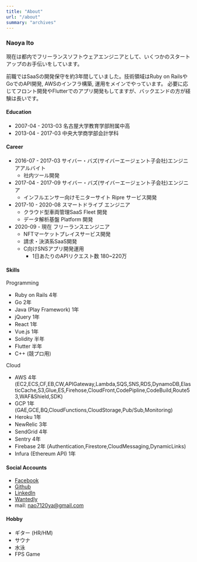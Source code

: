 ```yaml
---
title: "About"
url: "/about"
summary: "archives"
---
```


### Naoya Ito

現在は都内でフリーランスソフトウェアエンジニアとして、いくつかのスタートアップのお手伝いをしています。

前職ではSaaSの開発保守を約3年間していました。技術領域はRuby on RailsやGoでのAPI開発, AWSのインフラ構築, 運用をメインでやっています。
必要に応じてフロント開発やFlutterでのアプリ開発もしてますが、バックエンドの方が経験は長いです。

#### Education
- 2007-04 - 2013-03 名古屋大学教育学部附属中高
- 2013-04 - 2017-03 中央大学商学部会計学科

#### Career
- 2016-07 - 2017-03 サイバー・バズ(サイバーエージェント子会社)エンジニアアルバイト
    - 社内ツール開発
- 2017-04 - 2017-09 サイバー・バズ(サイバーエージェント子会社)エンジニア
    - インフルエンサー向けモニターサイト Ripre サービス開発
- 2017-10 - 2020-08 スマートドライブ エンジニア
    - クラウド型車両管理SaaS Fleet 開発
    - データ解析基盤 Platform 開発
- 2020-09 - 現在 フリーランスエンジニア
    - NFTマーケットプレイスサービス開発
    - 請求・決済系SaaS開発
    - C向けSNSアプリ開発運用
      - 1日あたりのAPIリクエスト数 180~220万

#### Skills
Programming
- Ruby on Rails 4年
- Go 2年
- Java (Play Framework) 1年
- jQuery 1年
- React 1年
- Vue.js 1年
- Solidity 半年
- Flutter 半年
- C++ (競プロ用)

Cloud
- AWS 4年 (EC2,ECS,CF,EB,CW,APIGateway,Lambda,SQS,SNS,RDS,DynamoDB,ElasticCache,S3,Glue,ES,Firehose,CloudFront,CodePipline,CodeBuild,Route53,WAF&Shield,SDK)
- GCP 1年 (GAE,GCE,BQ,CloudFunctions,CloudStorage,Pub/Sub,Monitoring)
- Heroku 1年
- NewRelic 3年
- SendGrid 4年
- Sentry 4年
- Firebase 2年 (Authentication,Firestore,CloudMessaging,DynamicLinks)
- Infura (Ethereum API) 1年

#### Social Accounts

- [Facebook](https://m.me/naoya.ito.1829/)
- [Github](https://github.com/nito95/)
- [LinkedIn](https://www.linkedin.com/in/naoya-ito-68728a116/)
- [Wantedly](https://www.wantedly.com/id/itosys)
- mail: nao7120ya@gmail.com

#### Hobby

- ギター (HR/HM)
- サウナ
- 水泳
- FPS Game
